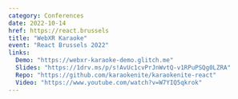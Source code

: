 ```yaml
---
category: Conferences
date: 2022-10-14
href: https://react.brussels
title: "WebXR Karaoke"
event: "React Brussels 2022"
links:
  Demo: "https://webxr-karaoke-demo.glitch.me"
  Slides: "https://1drv.ms/p/s!AvUc1cvPrJnWvtQ-v1RPuPSQg0LZRA"
  Repo: "https://github.com/karaokenite/karaokenite-react"
  Video: "https://www.youtube.com/watch?v=W7YIQ5qkrok"
---
```

